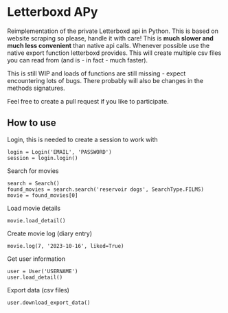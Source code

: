 
# Letterboxd APy
Reimplementation of the private Letterboxd api in Python. This is based on website scraping so please, handle it with
care! This is **much slower and much less convenient** than native api calls. Whenever possible use the native export 
function letterboxd provides. This will create multiple csv files you can read from (and is - in fact - much faster).

This is still WIP and loads of functions are still missing - expect encountering lots of bugs.
There probably will also be changes in the methods signatures. 

Feel free to create a pull request if you like to participate.

## How to use
Login, this is needed to create a session to work with
```
login = Login('EMAIL', 'PASSWORD')
session = login.login()
```

Search for movies
```
search = Search()
found_movies = search.search('reservoir dogs', SearchType.FILMS)
movie = found_movies[0]
```

Load movie details
```
movie.load_detail()
```

Create movie log (diary entry)
```
movie.log(7, '2023-10-16', liked=True)
```

Get user information
```
user = User('USERNAME')
user.load_detail()
```

Export data (csv files)
```
user.download_export_data()
```
